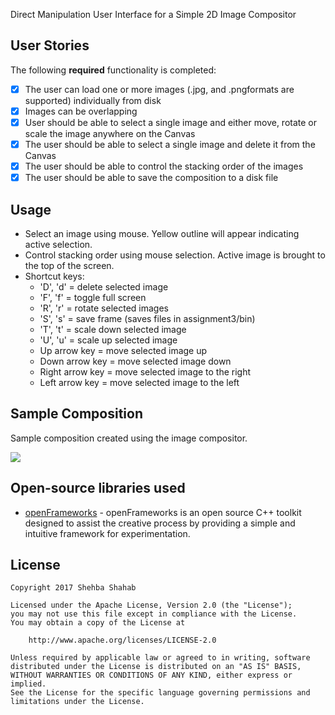 Direct Manipulation User Interface for a Simple 2D Image Compositor  

## User Stories

The following **required** functionality is completed:

* [x] The user can load one or more images (.jpg, and .pngformats are supported) individually from disk
* [x] Images can be overlapping
* [x] User should be able to select a single image and either move, rotate or scale the image anywhere on the Canvas
* [x] The user should be able to select a single image and delete it from the Canvas
* [x] The user should be able to control the stacking order of the images
* [x] The user should be able to save the composition to a disk file

## Usage

* Select an image using mouse. Yellow outline will appear indicating active selection.
* Control stacking order using mouse selection. Active image is brought to the top of the screen.
* Shortcut keys:
  * 'D', 'd' = delete selected image
  * 'F', 'f' = toggle full screen
  * 'R', 'r' = rotate selected images
  * 'S', 's' = save frame (saves files in assignment3/bin)
  * 'T', 't' = scale down selected image
  * 'U', 'u' = scale up selected image
  * Up arrow key = move selected image up
  * Down arrow key = move selected image down
  * Right arrow key = move selected image to the right
  * Left arrow key = move selected image to the left

## Sample Composition

Sample composition created using the image compositor.

<img src='https://github.com/shehbashahab/CS235-2DDirectManipulationUI/blob/master/bin/data/ExampleComposition.png'/>

## Open-source libraries used

- [openFrameworks](http://openframeworks.cc/) - openFrameworks is an open source C++ toolkit designed to assist the creative process by providing a simple and intuitive framework for experimentation.

## License

    Copyright 2017 Shehba Shahab

    Licensed under the Apache License, Version 2.0 (the "License");
    you may not use this file except in compliance with the License.
    You may obtain a copy of the License at

        http://www.apache.org/licenses/LICENSE-2.0

    Unless required by applicable law or agreed to in writing, software
    distributed under the License is distributed on an "AS IS" BASIS,
    WITHOUT WARRANTIES OR CONDITIONS OF ANY KIND, either express or implied.
    See the License for the specific language governing permissions and
    limitations under the License.
